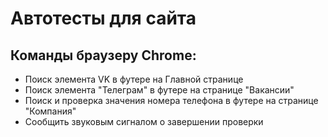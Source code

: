 # Автотесты для сайта 

## Команды браузеру Chrome:
+ Поиск элемента VK в футере на Главной странице
+ Поиск элемента "Телеграм" в футере на странице "Вакансии"
+ Поиск и проверка значения номера телефона в футере на странице "Компания"
+ Сообщить звуковым сигналом о завершении проверки
